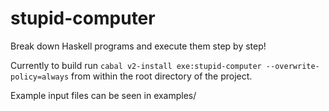 # stupid-computer
Break down Haskell programs and execute them step by step! 

Currently to build run 
`cabal v2-install exe:stupid-computer --overwrite-policy=always` 
from within the root directory of the project. 


Example input files can be seen in examples/
